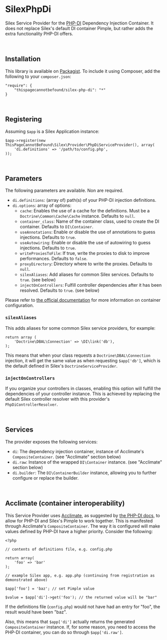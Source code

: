 SilexPhpDi
==========

Silex Service Provider for the [PHP-DI](http://php-di.org) Dependency Injection Container. It does not replace Silex's default DI container Pimple, but rather adds the extra functionality PHP-DI offers.

<br>


Installation
------------

This library is available on [Packagist](https://packagist.org/packages/thispagecannotbefound/silex-php-di). To include it using Composer, add the following to your `composer.json`:

	"require": {
		"thispagecannotbefound/silex-php-di": "*"
	}

<br>


Registering
-----------

Assuming `$app` is a Silex Application instance:

	$app->register(new ThisPageCannotBeFound\Silex\Provider\PhpDiServiceProvider(), array(
		'di.definitions' => '/path/to/config.php',
	));

<br>


Parameters
----------

The following parameters are available. Non are required.

- `di.definitions`: (array of) path(s) of your PHP-DI injection definitions.
- `di.options`: array of options:
	- `cache`: Enables the use of a cache for the definitions. Must be a `Doctrine\Common\Cache\Cache` instance. Defaults to `null`.
	- `container_class`: Name of the container class, used to create the DI container. Defaults to `DI\Container`.
	- `useAnnotations`: Enable or disable the use of annotations to guess injections. Defaults to `true`.
	- `useAutowiring`: Enable or disable the use of autowiring to guess injections. Defaults to `true`.
	- `writeProxiesToFile`: If true, write the proxies to disk to improve performances. Defaults to `false`.
	- `proxyDirectory`: Directory where to write the proxies. Defaults to `null`.
	- `silexAliases`: Add aliases for common Silex services. Defaults to `true`. (see below)
	- `injectOnControllers`: Fulfill controller dependencies after it has been resolved. Defaults to `true`. (see below)

Please refer to [the official documentation](http://php-di.org/doc/container-configuration.html) for more information on container configuration.

### `silexAliases`

This adds aliases for some common Silex service providers, for example:

	return array (
		'Doctrine\DBAL\Connection' => \DI\link('db'),
	);

This means that when your class requests a `Doctrine\DBAL\Connection` injection, it will get the same value as when requesting `$app['db']`, which is the default defined in Silex's `DoctrineServiceProvider`.

### `injectOnControllers`

If you organize your controllers in classes, enabling this option will fulfill the dependencies of your controller instance. This is achieved by replacing the default Silex controller resolver with this provider's `PhpDiControllerResolver`.

<br>


Services
--------

The provider exposes the following services:

- `di`: The dependency injection container, instance of Acclimate's `CompositeContainer`. (see "Acclimate" section below)
- `di.raw`: Instance of the wrapped `DI\Container` instance. (see "Acclimate" section below)
- `di.builder`: The `DI\ContainerBuilder` instance, allowing you to further configure or replace the builder.

<br>


Acclimate (container interoperability)
--------------------------------------

This Service Provider uses [Acclimate](https://github.com/jeremeamia/acclimate-container), as suggested by [the PHP-DI docs](http://php-di.org/doc/container-configuration.html), to allow for PHP-DI and Silex's Pimple to work together. This is manifested through Acclimate's `CompositeContainer`. The way it is configured will make values defined by PHP-DI have a higher priority. Consider the following:

	<?php

	// contents of definitions file, e.g. config.php

	return array(
		'foo' => 'bar'
	);

	// example Silex app, e.g. app.php (continuing from registration as demonstrated above)

	$app['foo'] = 'baz'; // set Pimple value

	$value = $app['di']->get('foo'); // the returned value will be "bar"

If the definitions file (`config.php`) would not have had an entry for "foo", the result would have been "baz".

Also, this means that `$app['di']` actually returns the generated `CompositeContainer` instance. If, for some reason, you need to access the PHP-DI container, you can do so through `$app['di.raw']`.
